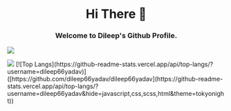 <h1 align="center">
Hi There 👋 <br> 

</h1>

<h3 align="center">
Welcome to Dileep's Github Profile.
</h3

<p align="center">
<picture>
<source 
  srcset="https://github-readme-stats.vercel.app/api?username=dileep66yadav&show_icons=true&theme=dark"
  media="(prefers-color-scheme: dark)"
/>
<source
  srcset="https://github-readme-stats.vercel.app/api?username=dileep66yadav&show_icons=true"
  media="(prefers-color-scheme: light), (prefers-color-scheme: no-preference)"
/>
<img src="https://github-readme-stats.vercel.app/api?username=dileep66yadav&show_icons=true" />

</picture>
</p>
<img src="[https://github-readme-stats.vercel.app/api?username=dileep66yadav&show_icons=true](https://github-readme-stats.vercel.app/api/top-langs/?username=dileep66yadav&hide=javascript,css,scss,html&theme=tokyonight)" />
[![Top Langs](https://github-readme-stats.vercel.app/api/top-langs/?username=dileep66yadav)]([https://github.com/dileep66yadav/dileep66yadav](https://github-readme-stats.vercel.app/api/top-langs/?username=dileep66yadav&hide=javascript,css,scss,html&theme=tokyonight))

